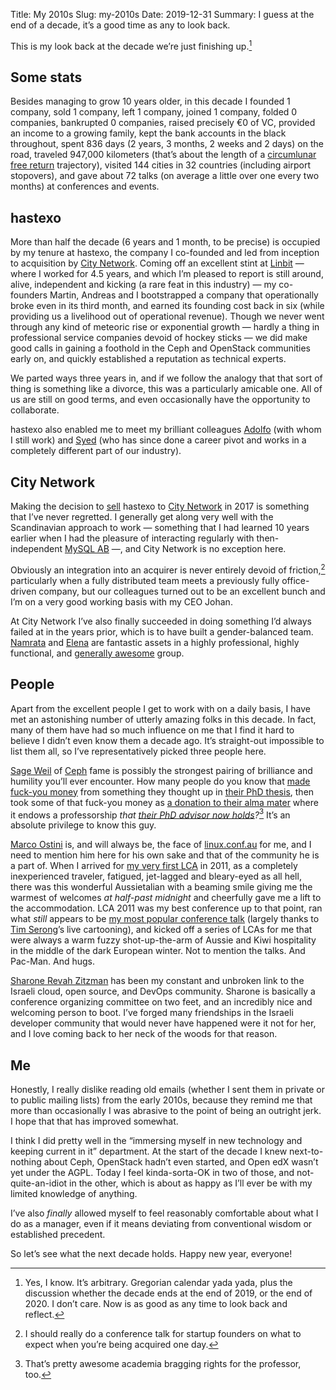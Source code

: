 Title: My 2010s
Slug: my-2010s
Date: 2019-12-31
Summary: I guess at the end of a decade, it’s a good time as any to look back.

This is my look back at the decade we’re just finishing up.[^1]

## Some stats

Besides managing to grow 10 years older, in this decade I founded 1
company, sold 1 company, left 1 company, joined 1 company, folded 0
companies, bankrupted 0 companies, raised precisely €0 of VC, provided
an income to a growing family, kept the bank accounts in the black
throughout, spent 836 days (2 years, 3 months, 2 weeks and 2 days) on
the road, traveled 947,000 kilometers (that’s about the length of a
[circumlunar free
return](https://en.wikipedia.org/wiki/Circumlunar_trajectory)
trajectory), visited 144 cities in 32 countries (including airport
stopovers), and gave about 72 talks (on average a little over one
every two months) at conferences and events.

## hastexo

More than half the decade (6 years and 1 month, to be precise) is
occupied by my tenure at hastexo, the company I co-founded and led
from inception to acquisition by [City
Network](https://www.citynetworkhosting.com/). Coming off an excellent
stint at [Linbit](https://linbit.com) — where I worked for 4.5 years,
and which I’m pleased to report is still around, alive, independent
and kicking (a rare feat in this industry) — my co-founders Martin,
Andreas and I bootstrapped a company that operationally broke even in
its third month, and earned its founding cost back in six (while
providing us a livelihood out of operational revenue). Though we never
went through any kind of meteoric rise or exponential growth — hardly
a thing in professional service companies devoid of hockey sticks — we
did make good calls in gaining a foothold in the Ceph and OpenStack
communities early on, and quickly established a reputation as
technical experts.

We parted ways three years in, and if we follow the analogy that that
sort of thing is something like a divorce, this was a particularly
amicable one. All of us are still on good terms, and even occasionally
have the opportunity to collaborate.

hastexo also enabled me to meet my brilliant colleagues
[Adolfo](https://arbrand.es/) (with whom I still work) and
[Syed](https://twitter.com/syedarmani) (who has since done a career
pivot and works in a completely different part of our industry).

## City Network

Making the decision to
[sell](https://www.citynetwork.eu/pressreleases/city-network-shifts-high-gear-hastexo-acquisition/)
hastexo to [City Network](https://www.citynetworkhosting.com/) in 2017
is something that I’ve never regretted. I generally get along very
well with the Scandinavian approach to work — something that I had
learned 10 years earlier when I had the pleasure of interacting
regularly with then-independent [MySQL
AB](https://en.wikipedia.org/wiki/MySQL_AB) —, and City Network is no
exception here.

Obviously an integration into an acquirer is never entirely devoid of
friction,[^2] particularly when a fully distributed team meets a
previously fully office-driven company, but our colleagues turned out
to be an excellent bunch and I’m on a very good working basis with my
CEO Johan.

At City Network I’ve also finally succeeded in doing something I’d
always failed at in the years prior, which is to have built a
gender-balanced team. [Namrata](https://twitter.com/namratasitlani)
and [Elena](https://twitter.com/elenalindq) are fantastic assets in a
highly professional, highly functional, and [generally
awesome](https://twitter.com/search?q=from%3Axahteiwi%20MTIA) group.


## People

Apart from the excellent people I get to work with on a daily basis, I
have met an astonishing number of utterly amazing folks in this
decade. In fact, many of them have had so much influence on me that I
find it hard to believe I didn’t even know them a decade ago. It’s
straight-out impossible to list them all, so I’ve representatively
picked three people here.

[Sage Weil](https://twitter.com/liewegas) of [Ceph](https://ceph.io)
fame is possibly the strongest pairing of brilliance and humility
you’ll ever encounter. How many people do you know that [made fuck-you
money](https://www.redhat.com/en/about/press-releases/red-hat-acquire-inktank-provider-ceph)
from something they thought up in [their PhD
thesis](https://ceph.com/wp-content/uploads/2016/08/weil-thesis.pdf),
then took some of that fuck-you money as [a donation to their alma
mater](https://www.soe.ucsc.edu/news/article/2349) where it endows a
professorship _that [their PhD advisor now
holds](https://www.soe.ucsc.edu/news/article/2402)?_[^3] It’s an
absolute privilege to know this guy.

[Marco Ostini](https://twitter.com/marcoostini) is, and will always
be, the face of
[linux.conf.au](https://en.wikipedia.org/wiki/Linux.conf.au) for me,
and I need to mention him here for his own sake and that of the
community he is a part of. When I arrived for [my very first
LCA](https://2011.linux.conf.au/) in 2011, as a completely
inexperienced traveler, fatigued, jet-lagged and bleary-eyed as all
hell, there was this wonderful Aussietalian with a beaming smile
giving me the warmest of welcomes _at half-past midnight_ and
cheerfully gave me a lift to the accommodation. LCA 2011 was my best
conference up to that point, ran what _still_ appears to be [my most
popular conference talk](https://youtu.be/NyHJ8Uf03qg) (largely thanks
to [Tim Serong](https://ourobengr.com/)’s live cartooning), and kicked
off a series of LCAs for me that were always a warm fuzzy
shot-up-the-arm of Aussie and Kiwi hospitality in the middle of the
dark European winter. Not to mention the talks. And
Pac-Man. And hugs.

[Sharone Revah Zitzman](https://twitter.com/shar1z) has been my
constant and unbroken link to the Israeli cloud, open source, and
DevOps community. Sharone is basically a conference organizing
committee on two feet, and an incredibly nice and welcoming person to
boot. I’ve forged many friendships in the Israeli developer community
that would never have happened were it not for her, and I love coming
back to her neck of the woods for that reason.


## Me

Honestly, I really dislike reading old emails (whether I sent them in
private or to public mailing lists) from the early 2010s, because they
remind me that more than occasionally I was abrasive to the point of
being an outright jerk. I hope that that has improved somewhat.

I think I did pretty well in the “immersing myself in new technology
and keeping current in it” department. At the start of the decade I
knew next-to-nothing about Ceph, OpenStack hadn’t even started, and
Open edX wasn’t yet under the AGPL. Today I feel kinda-sorta-OK in two
of those, and not-quite-an-idiot in the other, which is about as happy
as I’ll ever be with my limited knowledge of anything.

I’ve also *finally* allowed myself to feel reasonably comfortable
about what I do as a manager, even if it means deviating from
conventional wisdom or established precedent.

So let’s see what the next decade holds. Happy new year, everyone!


[^1]: Yes, I know. It’s arbitrary. Gregorian calendar yada yada, plus
	the discussion whether the decade ends at the end of 2019, or the
	end of 2020. I don’t care. Now is as good as any time to look back
	and reflect.

[^2]: I should really do a conference talk for startup founders on what
	to expect when you’re being acquired one day.


[^3]: That’s pretty awesome academia bragging rights for the professor,
	too. 
